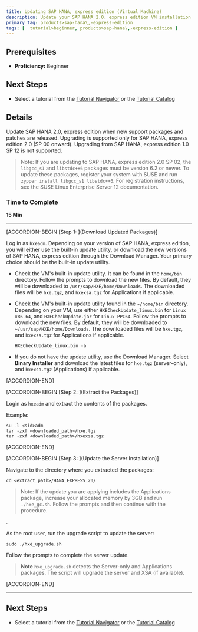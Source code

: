 ```yaml
---
title: Updating SAP HANA, express edition (Virtual Machine)
description: Update your SAP HANA 2.0, express edition VM installation when new patches are released.
primary_tag: products>sap-hana\,-express-edition
tags: [  tutorial>beginner, products>sap-hana\,-express-edition ]
---
```


## Prerequisites  
 - **Proficiency:** Beginner


## Next Steps
 - Select a tutorial from the [Tutorial Navigator](https://www.sap.com/developer/tutorial-navigator.html) or the [Tutorial Catalog](https://www.sap.com/developer/tutorial-navigator.tutorials.html)

## Details
Update SAP HANA 2.0, express edition when new support packages and patches are released. Upgrading is supported only for SAP HANA, express edition 2.0 (SP 00 onward). Upgrading from SAP HANA, express edition 1.0 SP 12 is not supported.

> Note:
> If you are updating to SAP HANA, express edition 2.0 SP 02, the `libgcc_s1` and `libstdc++6` packages must be version 6.2 or newer. To update these packages, register your system with SUSE and run `zypper install libgcc_s1 libstdc++6`. For registration instructions, see the SUSE Linux Enterprise Server 12 documentation.

### Time to Complete
**15 Min**

---

[ACCORDION-BEGIN [Step 1: ](Download Updated Packages)]

Log in as `hxeadm`. Depending on your version of SAP HANA, express edition, you will either use the built-in update utility, or download the new versions of SAP HANA, express edition through the Download Manager. Your primary choice should be the built-in update utility.

* Check the VM's built-in update utility. It can be found in the `home/bin` directory. Follow the prompts to download the new files. By default, they will be downloaded to `/usr/sap/HXE/home/Downloads`. The downloaded files will be `hxe.tgz`, and `hxexsa.tgz` for Applications if applicable.

* Check the VM's built-in update utility found in the `~/home/bin` directory. Depending on your VM, use either `HXECheckUpdate_linux.bin` for `Linux x86-64`, and `HXECheckUpdate.jar` for `Linux PPC64`. Follow the prompts to download the new files. By default, they will be downloaded to `~/usr/sap/HXE/home/Downloads`. The downloaded files will be `hxe.tgz`, and `hxexsa.tgz` for Applications if applicable.

    ```
    HXECheckUpdate_linux.bin -a
    ```

* If you do not have the update utility, use the Download Manager. Select **Binary Installer** and download the latest files for `hxe.tgz` (server-only), and `hxexsa.tgz` (Applications) if applicable.


[ACCORDION-END]

[ACCORDION-BEGIN [Step 2: ](Extract the Packages)]

Login as `hxeadm` and extract the contents of the packages.

Example:

```
su -l <sid>adm
tar -zxf <downloaded_path>/hxe.tgz
tar -zxf <downloaded_path>/hxexsa.tgz
```


[ACCORDION-END]

[ACCORDION-BEGIN [Step 3: ](Update the Server Installation)]

Navigate to the directory where you extracted the packages:

```
cd <extract_path>/HANA_EXPRESS_20/
```

> Note:
> If the update you are applying includes the Applications package, increase your allocated memory by 3GB and run `./hxe_gc.sh`. Follow the prompts and then continue with the procedure.

.

As the root user, run the upgrade script to update the server:

```
sudo ./hxe_upgrade.sh
```

Follow the prompts to complete the server update.

>**Note**
>`hxe_upgrade.sh` detects the Server-only and Applications packages. The script will upgrade the server and XSA (if available).



[ACCORDION-END]

---

## Next Steps
- Select a tutorial from the [Tutorial Navigator](https://www.sap.com/developer/tutorial-navigator.html) or the [Tutorial Catalog](https://www.sap.com/developer/tutorial-navigator.tutorials.html)

